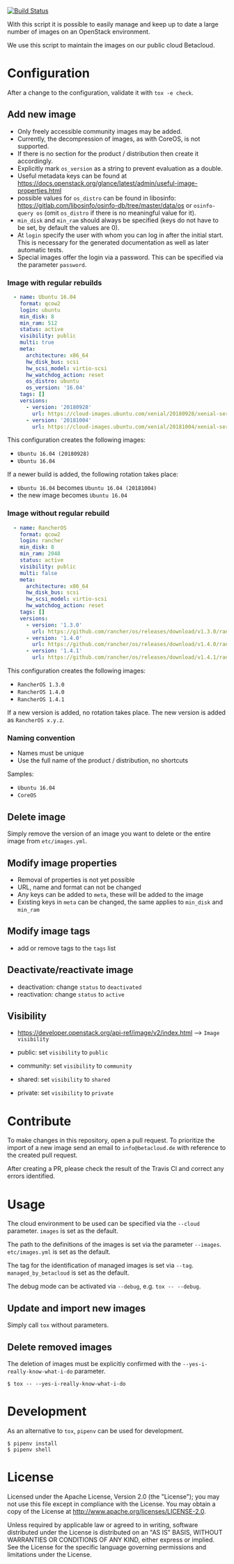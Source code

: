 [![Build Status](https://travis-ci.org/betacloud/openstack-image-manager.svg?branch=master)](https://travis-ci.org/betacloud/openstack-image-manager)

With this script it is possible to easily manage and keep up to date a
large number of images on an OpenStack environment.

We use this script to maintain the images on our public cloud Betacloud.

# Configuration

After a change to the configuration, validate it with `tox -e check`.

## Add new image

* Only freely accessible community images may be added.
* Currently, the decompression of images, as with CoreOS, is not supported.
* If there is no section for the product / distribution then create it
  accordingly.
* Explicitly mark `os_version` as a string to prevent evaluation as a double.
* Useful metadata keys can be found at
  https://docs.openstack.org/glance/latest/admin/useful-image-properties.html
* possible values for `os_distro` can be found in libosinfo:
  https://gitlab.com/libosinfo/osinfo-db/tree/master/data/os or
  `osinfo-query os` (omit `os_distro` if there is no meaningful value for it).
* `min_disk` and `min_ram` should always be specified (keys do not have to be
  set, by default the values are 0).
* At `login` specify the user with whom you can log in after the initial start.
  This is necessary for the generated documentation as well as later automatic
  tests.
* Special images offer the login via a password. This can be specified via the
  parameter `password`.

### Image with regular rebuilds

```yaml
  - name: Ubuntu 16.04
    format: qcow2
    login: ubuntu
    min_disk: 8
    min_ram: 512
    status: active
    visibility: public
    multi: true
    meta:
      architecture: x86_64
      hw_disk_bus: scsi
      hw_scsi_model: virtio-scsi
      hw_watchdog_action: reset
      os_distro: ubuntu
      os_version: '16.04'
    tags: []
    versions:
      - version: '20180928'
        url: https://cloud-images.ubuntu.com/xenial/20180928/xenial-server-cloudimg-amd64-disk1.img
      - version: '20181004'
        url: https://cloud-images.ubuntu.com/xenial/20181004/xenial-server-cloudimg-amd64-disk1.img
```

This configuration creates the following images:

* ``Ubuntu 16.04 (20180928)``
* ``Ubuntu 16.04``

If a newer build is added, the following rotation takes place:

* ``Ubuntu 16.04`` becomes ``Ubuntu 16.04 (20181004)``
* the new image becomes ``Ubuntu 16.04``

### Image without regular rebuild

```yaml
  - name: RancherOS
    format: qcow2
    login: rancher
    min_disk: 8
    min_ram: 2048
    status: active
    visibility: public
    multi: false
    meta:
      architecture: x86_64
      hw_disk_bus: scsi
      hw_scsi_model: virtio-scsi
      hw_watchdog_action: reset
    tags: []
    versions:
      - version: '1.3.0'
        url: https://github.com/rancher/os/releases/download/v1.3.0/rancheros-openstack.img
      - version: '1.4.0'
        url: https://github.com/rancher/os/releases/download/v1.4.0/rancheros-openstack.img
      - version: '1.4.1'
        url: https://github.com/rancher/os/releases/download/v1.4.1/rancheros-openstack.img
```

This configuration creates the following images:

* ``RancherOS 1.3.0``
* ``RancherOS 1.4.0``
* ``RancherOS 1.4.1``

If a new version is added, no rotation takes place. The new version is added
as ``RancherOS x.y.z``.

### Naming convention

* Names must be unique
* Use the full name of the product / distribution, no shortcuts

Samples:

* `Ubuntu 16.04`
* `CoreOS`

## Delete image

Simply remove the version of an image you want to delete or the entire
image from ``etc/images.yml``.

## Modify image properties

* Removal of properties is not yet possible
* URL, name and format can not be changed
* Any keys can be added to `meta`, these will be added to the image
* Existing keys in `meta` can be changed, the same applies to `min_disk`
  and `min_ram`

## Modify image tags

* add or remove tags to the ``tags`` list

## Deactivate/reactivate image

* deactivation: change `status` to `deactivated`
* reactivation: change `status` to `active`

## Visibility

* https://developer.openstack.org/api-ref/image/v2/index.html --> `Image visibility`

* public: set `visibility` to `public`
* community: set `visibility` to `community`
* shared: set `visibility` to `shared`
* private: set `visibility` to `private`

# Contribute

To make changes in this repository, open a pull request. To prioritize the import
of a new image send an email to `info@betacloud.de` with reference to the created
pull request.

After creating a PR, please check the result of the Travis CI and correct any
errors identified.

# Usage

The cloud environment to be used can be specified via the `--cloud` parameter. `images` is set as the default.

The path to the definitions of the images is set via the parameter `--images`. `etc/images.yml` is set as the default.

The tag for the identification of managed images is set via `--tag`. `managed_by_betacloud` is set as the default.

The debug mode can be activated via `--debug`, e.g.  `tox -- --debug`.

## Update and import new images

Simply call `tox` without parameters.

## Delete removed images

The deletion of images must be explicitly confirmed with the `--yes-i-really-know-what-i-do` parameter.

```
$ tox -- --yes-i-really-know-what-i-do
```

# Development

As an alternative to `tox`, `pipenv` can be used for development.

```
$ pipenv install
$ pipenv shell
```

# License

Licensed under the Apache License, Version 2.0 (the "License");
you may not use this file except in compliance with the License.
You may obtain a copy of the License at http://www.apache.org/licenses/LICENSE-2.0.

Unless required by applicable law or agreed to in writing, software
distributed under the License is distributed on an "AS IS" BASIS,
WITHOUT WARRANTIES OR CONDITIONS OF ANY KIND, either express or implied.
See the License for the specific language governing permissions and
limitations under the License.
